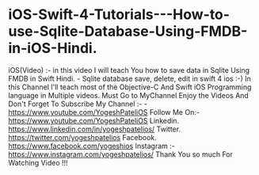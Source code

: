 # iOS-Swift-4-Tutorials---How-to-use-Sqlite-Database-Using-FMDB-in-iOS-Hindi.
iOS(Video) :- in this video I will teach You how to save data in Sqlite Using FMDB in Swift Hindi. - Sqlite database save, delete, edit in swift 4 ios :-)  In this Channel I'll teach most of the Objective-C And Swift iOS Programming language in Multiple videos.  Must Go to MyChannel Enjoy the Videos And Don't Forget To Subscribe My Channel :- - https://www.youtube.com/YogeshPateliOS  Follow Me On:- https://www.youtube.com/YogeshPateliOS  Linkedin.  https://www.linkedin.com/in/yogeshpatelios/  Twitter.   https://twitter.com/yogeshpatelios  Facebook.  https://www.facebook.com/yogeshios  Instagram :- https://www.instagram.com/yogeshpatelios/  Thank You so much For Watching Video !!!
